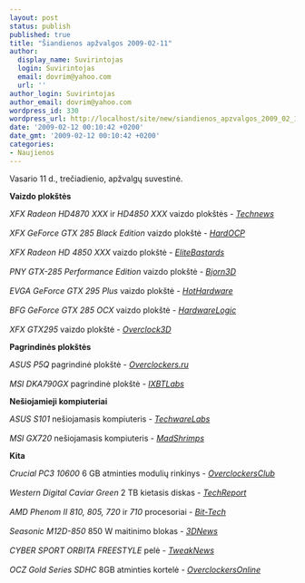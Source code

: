 ```yaml
---
layout: post
status: publish
published: true
title: "Šiandienos apžvalgos 2009-02-11"
author:
  display_name: Suvirintojas
  login: Suvirintojas
  email: dovrim@yahoo.com
  url: ''
author_login: Suvirintojas
author_email: dovrim@yahoo.com
wordpress_id: 330
wordpress_url: http://localhost/site/new/siandienos_apzvalgos_2009_02_11/
date: '2009-02-12 00:10:42 +0200'
date_gmt: '2009-02-12 00:10:42 +0200'
categories:
- Naujienos
---
```

<p>Vasario 11 d., trečiadienio, apžvalgų suvestinė.</p>
<p><b>Vaizdo plokštės</b></p>
<p><i>XFX Radeon HD4870 XXX</i> ir <i>HD4850 XXX</i> vaizdo plokštės - <i><a class="ns" href="http://www.technews.lt/tekstas/XFX_Radeon_HD4870_XXX_ir_HD4850_XXX.html;;">Technews</a></i><br />
<br /><i>XFX GeForce GTX 285 Black Edition</i> vaizdo plokštė - <i><a class="ns" href="http://enthusiast.hardocp.com/article.html?art=MTYyMCwxLCxoZW50aHVzaWFzdA==">HardOCP</a></i><br />
<br /><i>XFX Radeon HD 4850 XXX</i> vaizdo plokštė - <i><a class="ns" href="http://www.elitebastards.com/cms/index.php?option=com_content&task=view&id=683&Itemid=27">EliteBastards</a></i><br />
<br /><i>PNY GTX-285 Performance Edition</i> vaizdo plokštė - <i><a class="ns" href="http://bjorn3d.com/read.php?cID=1485">Bjorn3D</a></i><br />
<br /><i>EVGA GeForce GTX 295 Plus</i> vaizdo plokštė - <i><a class="ns" href="http://hothardware.com/Articles/EVGA-GeForce-GTX-295-Plus/">HotHardware</a></i><br />
<br /><i>BFG GeForce GTX 285 OCX</i> vaizdo plokštė - <i><a class="ns" href="http://hardwarelogic.com/news/133/ARTICLE/5740/2009-02-11.html">HardwareLogic</a></i><br />
<br /><i>XFX GTX295</i> vaizdo plokštė - <i><a class="ns" href="http://overclock3d.net/reviews.php?/gpu_displays/xfx_gtx295_pcie_graphics_card/1">Overclock3D</a></i></p>
<p><b>Pagrindinės plokštės</b></p>
<p><i>ASUS P5Q</i> pagrindinė plokštė - <i><a class="ns" href="http://www.overclockers.ru/lab/32040.shtml">Overclockers.ru</a></i><br />
<br /><i>MSI DKA790GX</i> pagrindinė plokštė - <i><a class="ns" href="http://ixbtlabs.com/articles3/mainboard/msi-dka790gx-790gx-p1.html">IXBTLabs</a></i></p>
<p><b>Nešiojamieji kompiuteriai</b></p>
<p><i>ASUS S101</i> nešiojamasis kompiuteris - <i><a class="ns" href="http://www.techwarelabs.com/reviews/notebooks/asus_s101/">TechwareLabs</a></i><br />
<br /><i>MSI GX720</i> nešiojamasis kompiuteris - <i><a class="ns" href="http://www.madshrimps.be/?action=getarticle&articID=902">MadShrimps</a></i></p>
<p><b>Kita</b></p>
<p><i>Crucial PC3 10600</i> 6 GB atminties modulių rinkinys - <i><a class="ns" href="http://www.overclockersclub.com/reviews/crucial_tri_channel/">OverclockersClub</a></i><br />
<br /><i>Western Digital Caviar Green</i> 2 TB kietasis diskas - <i><a class="ns" href="http://www.techreport.com/articles.x/16393">TechReport</a></i><br />
<br /><i>AMD Phenom II 810, 805, 720</i> ir <i>710</i> procesoriai - <i><a class="ns" href="http://www.bit-tech.net/hardware/cpus/2009/02/11/amd-phenom-820-810-720-710-am3-cpus/1">Bit-Tech</a></i><br />
<br /><i>Seasonic M12D-850</i> 850 W maitinimo blokas - <i><a class="ns" href="http://www.3dnews.ru/power/seasonic_m12d850/">3DNews</a></i><br />
<br /><i>CYBER SPORT ORBITA FREESTYLE</i> pelė - <i><a class="ns" href="http://www.tweaknews.net/reviews/cyber_sport_orbita/">TweakNews</a></i><br />
<br /><i>OCZ Gold Series SDHC</i> 8GB atminties kortelė - <i><a class="ns" href="http://www.overclockersonline.net/?page=articles&num=2491">OverclockersOnline</a></i><br /></p>
